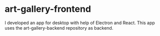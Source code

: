 # art-gallery-frontend
I developed an app for desktop with help of Electron and React. This app uses the art-gallery-backend repository as backend.
